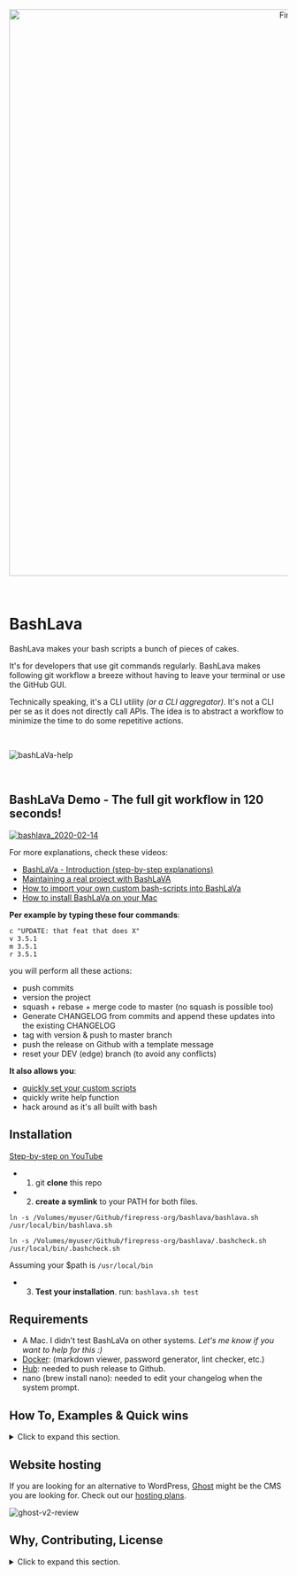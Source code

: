 &nbsp;

<p align="center">
  <a href="https://github.com/firepress-org/bashlava">
    <img src="https://user-images.githubusercontent.com/6694151/74113494-746ee100-4b72-11ea-9601-bd7b1d786b41.jpg" width="1024px" alt="FirePress" />
  </a>
</p>

&nbsp;

# BashLava

BashLava makes your bash scripts a bunch of pieces of cakes. 

It's for developers that use git commands regularly. BashLava makes following git workflow a breeze without having to leave your terminal or use the GitHub GUI.

Technically speaking, it's a CLI utility *(or a CLI aggregator)*. It's not a CLI per se as it does not directly call APIs. The idea is to abstract a workflow to minimize the time to do some repetitive actions.

&nbsp;

![bashLaVa-help](https://user-images.githubusercontent.com/6694151/74569005-5ecd3300-4f47-11ea-9cbe-a41466b34229.jpg)

&nbsp;

## BashLaVa Demo - The full git workflow in 120 seconds!

[![bashlava_2020-02-14](https://user-images.githubusercontent.com/6694151/74553076-95458680-4f24-11ea-9447-4882aaa20e19.jpg)](https://youtu.be/6difYNilhXo)

For more explanations, check these videos:

- [BashLaVa - Introduction (step-by-step explanations)](https://youtu.be/jzGva3p7TeY)
- [Maintaining a real project with BashLaVA](https://youtu.be/J5ySPSTUgZA)
- [How to import your own custom bash-scripts into BashLaVa](https://youtu.be/ezY2N2Bdux0)
- [How to install BashLaVa on your Mac](https://youtu.be/g8pVr8-Cimw)

**Per example by typing these four commands**:

```
c "UPDATE: that feat that does X"
v 3.5.1
m 3.5.1
r 3.5.1
```

you will perform all these actions:

- push commits
- version the project
- squash + rebase + merge code to master (no squash is possible too)
- Generate CHANGELOG from commits and append these updates into the existing CHANGELOG
- tag with version & push to master branch
- push the release on Github with a template message
- reset your DEV (edge) branch (to avoid any conflicts)

**It also allows you**:

- [quickly set your custom scripts](https://youtu.be/ezY2N2Bdux0)
- quickly write help function
- hack around  as it's all built with bash

## Installation

[Step-by-step on YouTube](https://youtu.be/g8pVr8-Cimw)

- 1) git **clone** this repo

- 2) **create a symlink** to your PATH for both files.

```
ln -s /Volumes/myuser/Github/firepress-org/bashlava/bashlava.sh /usr/local/bin/bashlava.sh

ln -s /Volumes/myuser/Github/firepress-org/bashlava/.bashcheck.sh /usr/local/bin/.bashcheck.sh
```

Assuming your $path is `/usr/local/bin`

- 3) **Test your installation**. run: `bashlava.sh test`

## Requirements

- A Mac. I didn't test BashLaVa on other systems. *Let's me know if you want to help for this :)*
- [Docker](https://docs.docker.com/install/): (markdown viewer, password generator, lint checker, etc.)
- [Hub](https://github.com/github/hub#installation): needed to push release to Github.
- nano (brew install nano): needed to edit your changelog when the system prompt.

## How To, Examples & Quick wins

<details><summary>Click to expand this section.</summary>
<p>

You should use an alias like: `alias uu=bashlava.sh ` (with a space at the end) to really benefit from this app.

**Example**: test

```
$1 value is: test
$2 value is: not-set
$3 value is: not-set

——> Date is: 2020-02-14_10H49s21
——> Run on Darwin (Mac).

——> Hub is installed.
——> Docker version 19.03.5, build 633a0ea is installed.
```

**Example**: push commit

```
bashlava.sh c "README / Add requirement section"

——> ERROR: You must provide a Git message.
```

**Example**: list available functions

```
bashlava.sh list

   Core functions

 c   ...... "commit" all changes + git push | usage: c "FEAT: new rule to avoid this glitch"
 v   ...... "version" update your app | usage: v 1.50.1 (+ no attribute)
 m   ...... "master" .. squash + rebase + merge edge to m + update the CHANGELOG | usage: m 3.5.1
 m-ns   ... "master" no squash + rebase + merge edge to m + update the CHANGELOG | usage: m 3.5.1
 r   ...... "release" generate CHANGELOG + push tag on m + push r on GitHub| usage: r 3.5.1


   Utilities functions

  ci   ..... "continous integration" CI status from Github Actions (no attribute)
 cr   ..... "changelog read" (no attribute)
 d   ...... "diff" show me diff in my code (no attribute)
 e   ...... "edge" recrete a fresh edge branch from master (no attribute)
 h   ...... "help" alias are also set to: -h, --help, help (no attribute)
 hash   ... "hash" Show me the latest hash commit (no attribute)
 l   ...... "log" show me the latest commits (no attribute)
 list   ... "list" all core functions (no attribute)
 log   .... "log" Show me the lastest commits (no attribute)
 mdv   ..... "markdown viewer" | usage: mdv README.md
 oe   ..... "out edge" Basic git checkout (no attribute)
 om   ..... "out master" Basic git checkout (no attribute)
 rr   ..... "release read" Show release from Github (attribute are optionnal)
 s   ...... "status" show me if there is something to commit (no attribute)
 shorturl   "shortner" limited github repos | usage: shorturl firepress-org ghostfire (+ no attribute)
 sq   ..... "squash" commits | usage: sq 3 "Add fct xyz"
 test   ... "test" test if requirements for bashLaVa are meet (no attribute)
 tr   ..... "tag read" the actual tag (no attribute)
 vr   ..... "version read" Show app's version (no attribute)
```

</p>
</details>

## Website hosting

If you are looking for an alternative to WordPress, [Ghost](https://firepress.org/en/faq/#what-is-ghost) might be the CMS you are looking for. Check out our [hosting plans](https://firepress.org/en).

![ghost-v2-review](https://user-images.githubusercontent.com/6694151/64218253-f144b300-ce8e-11e9-8d75-312a2b6a3160.gif)


## Why, Contributing, License

<details><summary>Click to expand this section.</summary>
<p>

## Why all this work?

Our [mission](https://firepress.org/en/our-mission/) is to empower freelancers and small organizations to build an outstanding mobile-first website.

Because we believe your website should speak up in your name, we consider our mission completed once your site has become your impresario.

Find me on Twitter [@askpascalandy](https://twitter.com/askpascalandy).

— [The FirePress Team](https://firepress.org/) 🔥📰

## Contributing

The power of communities pull request and forks means that `1 + 1 = 3`. You can help to make this repo a better one! Here is how:

1. Fork it
2. Create your feature branch: `git checkout -b my-new-feature`
3. Commit your changes: `git commit -am 'Add some feature'`
4. Push to the branch: `git push origin my-new-feature`
5. Submit a pull request

Check this post for more details: [Contributing to our Github project](https://pascalandy.com/blog/contributing-to-our-github-project/). Also, by contributing you agree to the [Contributor Code of Conduct on GitHub](https://pascalandy.com/blog/contributor-code-of-conduct-on-github/). 

## License

- This git repo is under the **GNU V3** license. [Find it here](./LICENSE).

</p>
</details>
